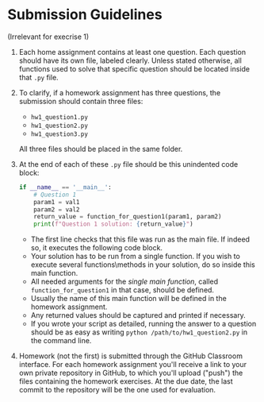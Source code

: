 # Submission Guidelines

(Irrelevant for execrise 1)

1. Each home assignment contains at least one question. Each question should have its own file, labeled clearly. Unless stated otherwise, all functions used to solve that specific question should be located inside that `.py` file.

2. To clarify, if a homework assignment has three questions, the submission should contain three files:
    - `hw1_question1.py`
    - `hw1_question2.py`
    - `hw1_question3.py`

    All three files should be placed in the same folder.

3. At the end of each of these `.py` file should be this unindented code block:

    ```python
    if __name__ == '__main__':
        # Question 1
        param1 = val1
        param2 = val2
        return_value = function_for_question1(param1, param2)
        print(f"Question 1 solution: {return_value}")
    ```

    * The first line checks that this file was run as the main file. If indeed so, it executes the following code block.
    * Your solution has to be run from a single function. If you wish to execute several functions\methods in your solution, do so inside this main function.
    * All needed arguments for the _single main function_, called `function_for_question1` in that case, should be defined.
    * Usually the name of this main function will be defined in the homework assignment.
    * Any returned values should be captured and printed if necessary.
    * If you wrote your script as detailed, running the answer to a question should be as easy as writing `python /path/to/hw1_question2.py` in the command line.

4. Homework (not the first) is submitted through the GitHub Classroom interface. For each homework assignment you'll receive a link to
your own private repository in GitHub, to which you'll upload ("push") the files containing the homework exercises.
At the due date, the last commit to the repository will be the one used for evaluation.

